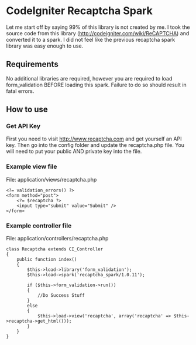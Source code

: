 # CodeIgniter Recaptcha Spark

Let me start off by saying 99% of this library is not created by me. I took the source code 
from this library (http://codeigniter.com/wiki/ReCAPTCHA) and converted it to a spark. I did
not feel like the previous recaptcha spark library was easy enough to use.

## Requirements

No additional libraries are required, however you are required to load form_validation BEFORE
loading this spark. Failure to do so should result in fatal errors.

## How to use

### Get API Key

First you need to visit http://www.recaptcha.com and get yourself an API key. Then go into the
config folder and update the recaptcha.php file. You will need to put your public AND private
key into the file.

### Example view file

File: application/views/recaptcha.php

    <?= validation_errors() ?>
    <form method="post">
        <?= $recaptcha ?>
        <input type="submit" value="Submit" />
    </form>

### Example controller file

File: application/controllers/recaptcha.php

    class Recaptcha extends CI_Controller
    {
        public function index()
        {
            $this->load->library('form_validation');
            $this->load->spark('recaptcha_spark/1.0.11');

            if ($this->form_validation->run())
            {
                //Do Success Stuff
            }
            else
            {
                $this->load->view('recaptcha', array('recaptcha' => $this->recaptcha->get_html()));
            }
        }
    }